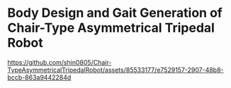 # Body Design and Gait Generation of Chair-Type Asymmetrical Tripedal Robot
https://github.com/shin0805/Chair-TypeAsymmetricalTripedalRobot/assets/85533177/e7529157-2907-48b8-bccb-863a9442284d

